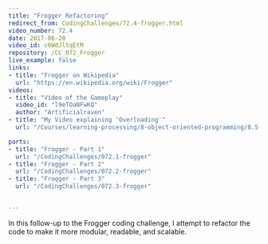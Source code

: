 ```yaml
---
title: "Frogger Refactoring"
redirect_from: CodingChallenges/72.4-frogger.html
video_number: 72.4
date: 2017-06-20
video_id: c6WdJltqEtM
repository: /CC_072_Frogger
live_example: false
links:
- title: "Frogger on Wikipedia"  
  url: "https://en.wikipedia.org/wiki/Frogger"
videos:
- title: "Video of the Gameplay"
  video_id: "l9eTOaNFwKQ"
  author: "Artificialraven"
- title: "My Video explaining 'Overloading'"  
  url: "/Courses/learning-processing/8-object-oriented-programming/8.5-more-on-objects.md"

parts:
- title: "Frogger - Part 1"
  url: "/CodingChallenges/072.1-frogger"
- title: "Frogger - Part 2"
  url: "/CodingChallenges/072.2-frogger"
- title: "Frogger - Part 3"
  url: "/CodingChallenges/072.3-frogger"


---
```


In this follow-up to the Frogger coding challenge, I attempt to refactor the code to make it more modular, readable, and scalable.
